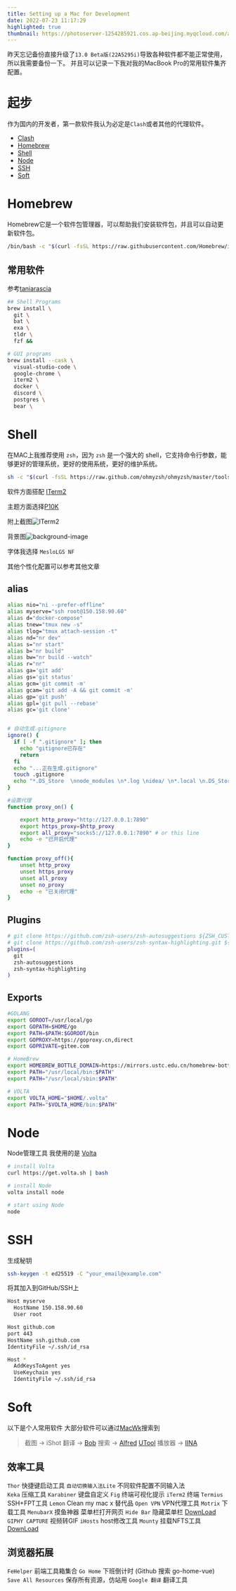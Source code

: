 ```yaml
---
title: Setting up a Mac for Development
date: 2022-07-23 11:17:29
highlighted: true
thumbnail: https://photoserver-1254285921.cos.ap-beijing.myqcloud.com/apple.png
---
```


昨天忘记备份直接升级了`13.0 Beta版(22A5295i)`导致各种软件都不能正常使用，所以我需要备份一下。
并且可以记录一下我对我的MacBook Pro的常用软件集齐配置。

# 起步
作为国内的开发者，第一款软件我认为必定是`Clash`或者其他的代理软件。

- [Clash](https://github.com/Fndroid/clash_for_windows_pkg)
- [Homebrew](#Homebrew)
- [Shell](#Shell)
- [Node](#Node)
- [SSH](#SSH)
- [Soft](#Soft)



# Homebrew
Homebrew它是一个软件包管理器，可以帮助我们安装软件包，并且可以自动更新软件包。

```bash
/bin/bash -c "$(curl -fsSL https://raw.githubusercontent.com/Homebrew/install/master/install.sh)"
```

## 常用软件
参考[taniarascia](https://www.taniarascia.com/setting-up-a-brand-new-mac-for-development/#shell)
```bash
## Shell Programs
brew install \
  git \
  bat \
  exa \
  tldr \
  fzf &&

# GUI programs
brew install --cask \
  visual-studio-code \
  google-chrome \
  iterm2 \
  docker \
  discord \
  postgres \
  bear \
```


# Shell
在MAC上我推荐使用 `zsh`，因为 `zsh` 是一个强大的 shell，它支持命令行参数，能够更好的管理系统，更好的使用系统，更好的维护系统。

```bash
sh -c "$(curl -fsSL https://raw.github.com/ohmyzsh/ohmyzsh/master/tools/install.sh)"
```

软件方面搭配 [ITerm2](https://www.iterm2.com/)

主题方面选择[P10K](https://github.com/romkatv/powerlevel10k)

附上截图![ITerm2](https://photoserver-1254285921.cos.ap-beijing.myqcloud.com/WeChat70251dcbc758ba2a32b85d129c9eb6b1.png)

背景图![background-image](https://photoserver-1254285921.cos.ap-beijing.myqcloud.com/WeChat70251dcbc758ba2a32b85d129c9eb6b1.png)

字体我选择 `MesloLGS NF`

其他个性化配置可以参考其他文章

## alias

```bash
alias nio="ni --prefer-offline"
alias myserve="ssh root@150.158.90.60"
alias d="docker-compose"
alias tnew="tmux new -s"
alias tlog="tmux attach-session -t"
alias nd="nr dev"
alias s="nr start"
alias b="nr build"
alias bw="nr build --watch"
alias r="nr"
alias ga='git add'
alias gs='git status'
alias gcm='git commit -m'
alias gcam='git add -A && git commit -m'
alias gp='git push'
alias gpl='git pull --rebase'
alias gc='git clone'


# 自动生成.gitignore
ignore() {
  if [ -f ".gitignore" ]; then
    echo "gitignore已存在"
    return
  fi
  echo "...正在生成.gitignore"
  touch .gitignore                                                                                                                                # 创建文件
  echo "*.DS_Store  \nnode_modules \n*.log \nidea/ \n*.local \n.DS_Store \ndist \n.cache \n.idea \nlogs \n&-debug.log \n*-error.log" >>.gitignore # 添加内容
}

#设置代理
function proxy_on() {

    export http_proxy="http://127.0.0.1:7890"
    export https_proxy=$http_proxy
    export all_proxy="socks5://127.0.0.1:7890" # or this line
    echo -e "已开启代理"
}

function proxy_off(){
    unset http_proxy
    unset https_proxy
    unset all_proxy
    unset no_proxy
    echo -e "已关闭代理"
}
```

## Plugins
```bash
# git clone https://github.com/zsh-users/zsh-autosuggestions ${ZSH_CUSTOM:-~/.oh-my-zsh/custom}/plugins/zsh-autosuggestions
# git clone https://github.com/zsh-users/zsh-syntax-highlighting.git ${ZSH_CUSTOM:-~/.oh-my-zsh/custom}/plugins/zsh-syntax-highlighting
plugins=(
  git
  zsh-autosuggestions
  zsh-syntax-highlighting
)
```

## Exports
```bash
#GOLANG
export GOROOT=/usr/local/go 
export GOPATH=$HOME/go
export PATH=$PATH:$GOROOT/bin
export GOPROXY=https://goproxy.cn,direct
export GOPRIVATE=gitee.com

# HomeBrew
export HOMEBREW_BOTTLE_DOMAIN=https://mirrors.ustc.edu.cn/homebrew-bottles
export PATH="/usr/local/bin:$PATH"
export PATH="/usr/local/sbin:$PATH"

# VOLTA
export VOLTA_HOME="$HOME/.volta"
export PATH="$VOLTA_HOME/bin:$PATH"
```

# Node
Node管理工具 我使用的是 [Volta](https://volta.sh/)
```bash
# install Volta
curl https://get.volta.sh | bash

# install Node
volta install node

# start using Node
node
```


# SSH

生成秘钥
```bash
ssh-keygen -t ed25519 -C "your_email@example.com"
```
将其加入到GitHub/SSH上
```bash
Host myserve
  HostName 150.158.90.60
  User root

Host github.com
port 443 
HostName ssh.github.com
IdentityFile ~/.ssh/id_rsa

Host *
  AddKeysToAgent yes
  UseKeychain yes
  IdentityFile ~/.ssh/id_rsa

```


# Soft

以下是个人常用软件
大部分软件可以通过[MacWk](https://macwk.com/)搜索到
> 截图 -> iShot
> 翻译 -> [Bob](https://github.com/ripperhe/Bob)
> 搜索 -> [Alfred](https://www.alfredapp.com/) [UTool](http://www.u.tools/)
> 播放器 -> [IINA](https://iina.io/)

## 效率工具

 `Thor`  快捷键启动工具
 `自动切换输入法Lite`  不同软件配置不同输入法    
 `Keka` 压缩工具
 `Karabiner` 键盘自定义
 `Fig` 终端可视化提示
 `iTerm2` 终端
 `Termius` SSH+FPT工具
 `Lemon` Clean my mac x 替代品
 `Open VPN` VPN代理工具
 `Motrix` 下载工具
 `MenubarX` 摸鱼神器 菜单栏打开网页
 `Hide Bar` 隐藏菜单栏  [DownLoad](https://github.com/dwarvesf/hidden)
 `GIPHY CAPTURE` 视频转GIF
 `iHosts` host修改工具
 `Mounty` 挂载NFTS工具  [DownLoad](https://mounty.app/)

## 浏览器拓展

 `FeHelper` 前端工具箱集合
 `Go Home` 下班倒计时 (Github 搜索  go-home-vue)
 `Save All Resources` 保存所有资源，仿站用
 `Google 翻译` 翻译工具 

